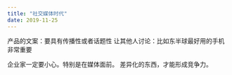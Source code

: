 ```yaml
---
title: "社交媒体时代"
date: 2019-11-25
---
```


产品的文案：要具有传播性或者话题性
让其他人讨论：比如东半球最好用的手机 非常重要

企业家一定要小心。特别是在媒体面前。
差异化的东西，才能形成竞争力。